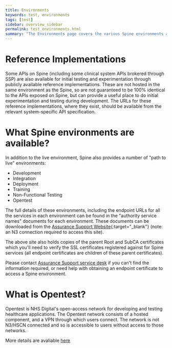 ```yaml
---
title: Environments
keywords: test, environments
tags: [test]
sidebar: overview_sidebar
permalink: test_environments.html
summary: "The Environments page covers the various Spine environments available for test and production use"
---
```


# Reference Implementations #

Some APIs on Spine (including some clinical system APIs brokered through SSP) are also available for initial testing and experimentation through publicly available reference implementations. These are not hosted in the same environment as the Spine, so are not guaranteed to be 100% identical to the APIs exposed on Spine, but can provide a useful place to do initial experimentation and testing during development. The URLs for these reference implementations, where they exist, should be available from the relevant system-specific API specification.

# What Spine environments are available? #

In addition to the live environment, Spine also provides a number of "path to live" environments:

- Development
- Integration
- Deployment
- Training
- Non-Functional Testing
- Opentest

The full details of these environments, including the endpoint URLs for all the services in each environment can be found in the "authority service names" documents for each environment. These documents can be downloaded from the [Assurance Support Website](http://www.assurancesupport.digital.nhs.uk/){:target="_blank"} (note: an N3 connection required to access this site).

The above site also holds copies of the parent Root and SubCA certificates which you'll need to verify the SSL certificates registered against for Spine services (all endpoint certificates are children of these parent certificates).

Please contact [Assurance Support service desk](mailto:sa.servicedesk@nhs.net) if you can't find the information required, or need help with obtaining an endpoint certificate to access a Spine environment.

# What is Opentest? #

Opentest is NHS Digital's open-access network for developing and testing healthcare applications. The Opentest network consists of a hosted component, and a VPN through which users connect. The network is not N3/HSCN connected and so is accessible to users without access to those networks.

More details are avaliable [here](https://digital.nhs.uk/spine/opentest)

